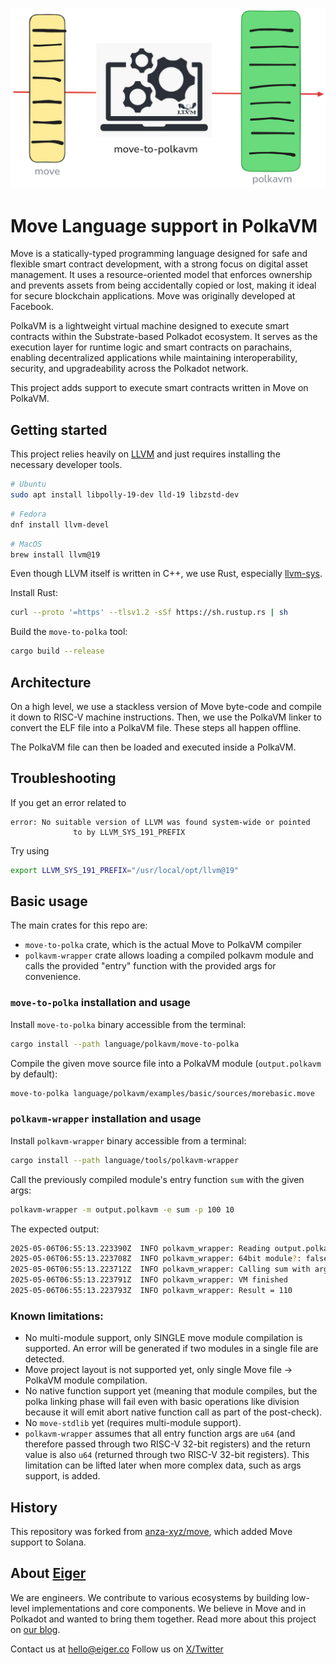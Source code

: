 ![Move-on-PolkaVM](assets/polkavm-move-logo.png)

# Move Language support in PolkaVM

Move is a statically-typed programming language designed for safe and flexible smart contract development, with a strong focus on digital asset management.
It uses a resource-oriented model that enforces ownership and prevents assets from being accidentally copied or lost, making it ideal for secure blockchain applications.
Move was originally developed at Facebook.

PolkaVM is a lightweight virtual machine designed to execute smart contracts within the Substrate-based Polkadot ecosystem.
It serves as the execution layer for runtime logic and smart contracts on parachains, enabling decentralized applications while maintaining interoperability, security, and upgradeability across the Polkadot network.

This project adds support to execute smart contracts written in Move on PolkaVM.

## Getting started

This project relies heavily on [LLVM](https://llvm.org/) and just requires installing the necessary developer tools.

```bash
# Ubuntu
sudo apt install libpolly-19-dev lld-19 libzstd-dev
```

```bash
# Fedora
dnf install llvm-devel
```

```bash
# MacOS
brew install llvm@19
```

Even though LLVM itself is written in C++, we use Rust, especially [llvm-sys](https://crates.io/crates/llvm-sys).

Install Rust:
```bash
curl --proto '=https' --tlsv1.2 -sSf https://sh.rustup.rs | sh
```

Build the `move-to-polka` tool:

```bash
cargo build --release
```

## Architecture

On a high level, we use a stackless version of Move byte-code and compile it down to RISC-V machine instructions.
Then, we use the PolkaVM linker to convert the ELF file into a PolkaVM file.
These steps all happen offline.

The PolkaVM file can then be loaded and executed inside a PolkaVM.

## Troubleshooting

If you get an error related to

```
error: No suitable version of LLVM was found system-wide or pointed
              to by LLVM_SYS_191_PREFIX
```

Try using

```bash
export LLVM_SYS_191_PREFIX="/usr/local/opt/llvm@19"
```

## Basic usage

The main crates for this repo are:

- `move-to-polka` crate, which is the actual Move to PolkaVM compiler
- `polkavm-wrapper` crate allows loading a compiled polkavm module and calls the provided "entry" function with the provided args for convenience.

### `move-to-polka` installation and usage

Install `move-to-polka` binary accessible from the terminal:

```bash
cargo install --path language/polkavm/move-to-polka
```

Compile the given move source file into a PolkaVM module (`output.polkavm` by default):

```bash
move-to-polka language/polkavm/examples/basic/sources/morebasic.move
```

### `polkavm-wrapper` installation and usage

Install `polkavm-wrapper` binary accessible from a terminal:

```bash
cargo install --path language/tools/polkavm-wrapper
```

Call the previously compiled module's entry function `sum` with the  given args:

```bash
polkavm-wrapper -m output.polkavm -e sum -p 100 10
```

The expected output:
```bash
2025-05-06T06:55:13.223390Z  INFO polkavm_wrapper: Reading output.polkavm module
2025-05-06T06:55:13.223708Z  INFO polkavm_wrapper: 64bit module?: false
2025-05-06T06:55:13.223712Z  INFO polkavm_wrapper: Calling sum with args [100, 10]
2025-05-06T06:55:13.223791Z  INFO polkavm_wrapper: VM finished
2025-05-06T06:55:13.223793Z  INFO polkavm_wrapper: Result = 110
```

### Known limitations:

 - No multi-module support, only SINGLE move module compilation is supported. An error will be generated if two modules in a single file are detected.
 - Move project layout is not supported yet, only single Move file -> PolkaVM module compilation.
 - No native function support yet (meaning that module compiles, but the polka linking phase will fail even with basic operations like division because it will emit abort native function call as part of the post-check).
 - No `move-stdlib` yet (requires multi-module support).
 - `polkavm-wrapper` assumes that all entry function args are `u64` (and therefore passed through two RISC-V 32-bit registers) and the return value is also `u64` (returned through two RISC-V 32-bit registers). This limitation can be lifted later when more complex data, such as args support, is added.

## History

This repository was forked from [anza-xyz/move](https://github.com/anza-xyz/move), which added Move support to Solana.

## About [Eiger](https://www.eiger.co)

We are engineers. We contribute to various ecosystems by building low-level implementations and core components. We believe in Move and in Polkadot and wanted to bring them together. Read more about this project on [our blog](https://www.eiger.co/blog/eiger-brings-move-to-polkadot).

Contact us at hello@eiger.co
Follow us on [X/Twitter](https://x.com/eiger_co)
